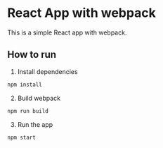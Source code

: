 # React App with webpack

This is a simple React app with webpack.

## How to run

1. Install dependencies

```bash
npm install
```

2. Build webpack

```bash
npm run build
```

3. Run the app

```bash
npm start
```
